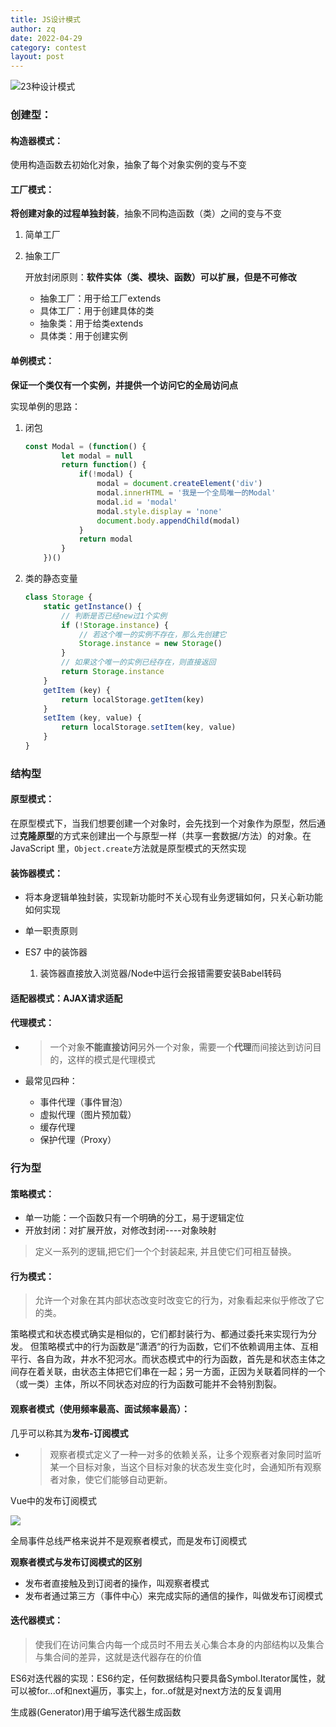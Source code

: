 ```yaml
---
title: JS设计模式
author: zq
date: 2022-04-29
category: contest
layout: post
---
```


![23种设计模式](https://p1-jj.byteimg.com/tos-cn-i-t2oaga2asx/gold-user-assets/2019/4/6/169f16406d230ffe~tplv-t2oaga2asx-watermark.awebp)

### 创建型：

#### 构造器模式：

使用构造函数去初始化对象，抽象了每个对象实例的变与不变

#### 工厂模式：

**将创建对象的过程单独封装**，抽象不同构造函数（类）之间的变与不变

1. 简单工厂

2. 抽象工厂
   
   开放封闭原则：**软件实体（类、模块、函数）可以扩展，但是不可修改**
   
   - 抽象工厂：用于给工厂extends
   - 具体工厂：用于创建具体的类
   - 抽象类：用于给类extends
   - 具体类：用于创建实例

#### 单例模式：

**保证一个类仅有一个实例，并提供一个访问它的全局访问点**

实现单例的思路：

1. 闭包
   
   ```javascript
   const Modal = (function() {
           let modal = null
           return function() {
               if(!modal) {
                   modal = document.createElement('div')
                   modal.innerHTML = '我是一个全局唯一的Modal'
                   modal.id = 'modal'
                   modal.style.display = 'none'
                   document.body.appendChild(modal)
               }
               return modal
           }
       })()
   ```

2. 类的静态变量
   
   ```javascript
   class Storage {
       static getInstance() {
           // 判断是否已经new过1个实例
           if (!Storage.instance) {
               // 若这个唯一的实例不存在，那么先创建它
               Storage.instance = new Storage()
           }
           // 如果这个唯一的实例已经存在，则直接返回
           return Storage.instance
       }
       getItem (key) {
           return localStorage.getItem(key)
       }
       setItem (key, value) {
           return localStorage.setItem(key, value)
       }
   }
   ```

### 结构型

#### 原型模式：

在原型模式下，当我们想要创建一个对象时，会先找到一个对象作为原型，然后通过**克隆原型**的方式来创建出一个与原型一样（共享一套数据/方法）的对象。在 JavaScript 里，`Object.create`方法就是原型模式的天然实现

#### 装饰器模式：

- 将本身逻辑单独封装，实现新功能时不关心现有业务逻辑如何，只关心新功能如何实现

- 单一职责原则

- ES7 中的装饰器
  
  1. 装饰器直接放入浏览器/Node中运行会报错需要安装Babel转码

#### 适配器模式：AJAX请求适配

#### 代理模式：

- > 一个对象**不能直接访问**另外一个对象，需要一个**代理**而间接达到访问目的，这样的模式是代理模式

- 最常见四种：
  
  - 事件代理（事件冒泡）
  - 虚拟代理（图片预加载）
  - 缓存代理
  - 保护代理（Proxy）

### 行为型

#### 策略模式：

- 单一功能：一个函数只有一个明确的分工，易于逻辑定位
- 开放封闭：对扩展开放，对修改封闭----对象映射

> 定义一系列的逻辑,把它们一个个封装起来, 并且使它们可相互替换。

#### 行为模式：

> 允许一个对象在其内部状态改变时改变它的行为，对象看起来似乎修改了它的类。

策略模式和状态模式确实是相似的，它们都封装行为、都通过委托来实现行为分发。
但策略模式中的行为函数是”潇洒“的行为函数，它们不依赖调用主体、互相平行、各自为政，井水不犯河水。而状态模式中的行为函数，首先是和状态主体之间存在着关联，由状态主体把它们串在一起；另一方面，正因为关联着同样的一个（或一类）主体，所以不同状态对应的行为函数可能并不会特别割裂。

#### 观察者模式（使用频率最高、面试频率最高）：

几乎可以称其为**发布-订阅模式**

- > 观察者模式定义了一种一对多的依赖关系，让多个观察者对象同时监听某一个目标对象，当这个目标对象的状态发生变化时，会通知所有观察者对象，使它们能够自动更新。

Vue中的发布订阅模式

![](https://p3-juejin.byteimg.com/tos-cn-i-k3u1fbpfcp/0ab7a4846d604721b6b91418ee97bf91~tplv-k3u1fbpfcp-watermark.awebp)

全局事件总线严格来说并不是观察者模式，而是发布订阅模式

**观察者模式与发布订阅模式的区别**

- 发布者直接触及到订阅者的操作，叫观察者模式
- 发布者通过第三方（事件中心）来完成实际的通信的操作，叫做发布订阅模式

#### 迭代器模式：

> 使我们在访问集合内每一个成员时不用去关心集合本身的内部结构以及集合与集合间的差异，这就是迭代器存在的价值

ES6对迭代器的实现：ES6约定，任何数据结构只要具备Symbol.Iterator属性，就可以被for...of和next遍历，事实上，for..of就是对next方法的反复调用

生成器(Generator)用于编写迭代器生成函数

## 
